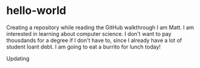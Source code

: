 # hello-world
Creating a repository while reading the GitHub walkthrough
I am Matt. I am interested in learning about computer science. I don't want to pay thousdands for a degree if I don't have to, since I already have a lot of student loant debt. 
I am going to eat a burrito for lunch today!

Updating 
